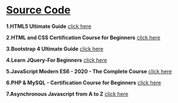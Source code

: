 # [Source Code](https://github.com/Muhammed-Javith/Udemy-MJ/blob/main/Source%20Code.md)

**1.HTML5 Ultimate Guide**  [click here](https://github.com/Muhammed-Javith/Udemy-MJ/tree/main/HTML5%20Ultimate%20Guide)

**2.HTML and CSS Certification Course for Beginners**  [click here](https://github.com/Muhammed-Javith/Udemy-MJ/tree/main/HTML%20%20and%20CSS%20Certification%20Course%20for%20Beginners)

**3.Bootstrap 4 Ultimate Guide**  [click here](https://github.com/Muhammed-Javith/Udemy-MJ/tree/main/Boostrap%204%20%20Ultimate%20Guide)

 **4.Learn JQuery-For Beginners**  [click here](https://github.com/Muhammed-Javith/Udemy-MJ/tree/main/Learn%20JQuery%20-%20For%20Beginners)

 **5.JavaScript Modern ES6 - 2020 - The Complete Course**  [click here](https://github.com/Muhammed-Javith/Udemy-MJ/tree/main/JavaScript%20Modern%20ES6%20-%202020%20-%20The%20Complete%20Course)

**6.PHP & MySQL - Certification Course for Beginners**  [click here](https://github.com/Muhammed-Javith/Udemy-MJ/tree/main/PHP%20%26%20MySQL%20-%20Certification%20Course%20for%20Beginners)

**7.Asynchronous Javascript from A to Z**  [click here](https://github.com/Muhammed-Javith/Udemy-MJ/tree/main/Asynchronous%20Javascript%20from%20A%20to%20Z)
